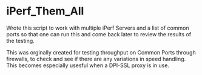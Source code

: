 # iPerf_Them_All
Wrote this script to work with multiple iPerf Servers and a list of common ports so that one can run this and come back later to review the results of the testing. 

This was orginally created for testing throughput on Common Ports through firewalls, to check and see if there are any variations in speed handling. This becomes especially usesful when a DPI-SSL proxy is in use. 

